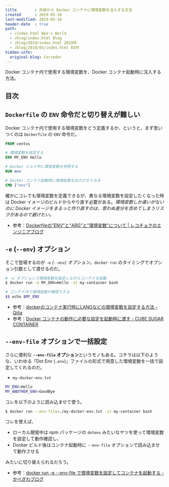 ```yaml
---
title        : 外部から Docker コンテナに環境変数を注入する方法
created      : 2019-03-18
last-modified: 2019-03-18
header-date  : true
path:
  - /index.html Neo's World
  - /blog/index.html Blog
  - /blog/2019/index.html 2019年
  - /blog/2019/03/index.html 03月
hidden-info:
  original-blog: Corredor
---
```


Docker コンテナ内で使用する環境変数を、Docker コンテナ起動時に注入する方法。

## 目次

## `Dockerfile` の `ENV` 命令だと切り替えが難しい

Docker コンテナ内で使用する環境変数をどう定義するか、というと、まず思いつくのは `Dockerfile` の `ENV` 命令だ。

```dockerfile
FROM centos

# 環境変数を設定する
ENV MY_ENV Hello

# Docker ビルド中に環境変数を参照する
RUN env

# Docker コンテナ起動時に環境変数を出力させてみる
CMD ["env"]
```

確かにコレでも環境変数を定義できるが、異なる環境変数を設定したくなった時は Docker イメージのビルドからやり直す必要がある。_環境変数しか違いがないのに Docker イメージをまるっと作り直すのは、思わぬ差分を含めてしまうリスクがあるので避けたい。_

- 参考：[Dockerfileの"ENV"と"ARG"と"環境変数"について | レコチョクのエンジニアブログ](https://techblog.recochoku.jp/1979)

## `-e` (`--env`) オプション

そこで登場するのが _`-e` (`--env`) オプション_。`docker run` のタイミングでオプション引数として渡せるのだ。

```bash
# -e オプションで環境変数を設定しながらコンテナを起動
$ docker run -e MY_ENV=Hello -it my-container bash

# コンテナ内で環境変数が確認できる
$$ echo $MY_ENV
```

- 参考：[dockerのコンテナ実行時にLANGなどの環境変数を設定する方法 - Qiita](https://qiita.com/yuki2006/items/6cea8c352e38f047b52a)
- 参考：[Docker コンテナの動作に必要な設定を起動時に渡す - CUBE SUGAR CONTAINER](https://blog.amedama.jp/entry/2018/01/30/230221)

## `--env-file` オプションで一括設定

さらに便利な **`--env-file` オプション**というモノもある。コチラは以下のような、いわゆる「Dot Env (`.env`)」ファイルの形式で用意した環境変数を一括で設定してくれるのだ。

- `my-docker-env.txt`

```bash
MY_ENV=Hello
MY_ANOTHER_ENV=GoodBye
```

コレを以下のように読み込ませて使う。

```bash
$ docker run --env-file=./my-docker-env.txt -it my-container bash
```

コレを使えば、

- ローカル開発中は npm パッケージの `dotenv` みたいなヤツを使って環境変数を設定して動作確認し、
- Docker ビルド後はコンテナ起動時に `--env-file` オプションで読み込ませて動作させる

みたいに切り替えられるだろう。

- 参考：[docker run -e --env-file で環境変数を設定してコンテナを起動する - かべぎわブログ](https://www.kabegiwablog.com/entry/2018/07/25/100000)
